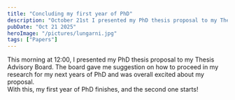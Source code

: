 ```yaml
---
title: "Concluding my first year of PhD"
description: "October 21st I presented my PhD thesis proposal to my Thesis Advisory Board, concluding my first year of PhD."
pubDate: "Oct 21 2025"
heroImage: "/pictures/lungarni.jpg"
tags: ["Papers"]
---
```


This morning at 12:00, I presented my PhD thesis proposal to my Thesis Advisory Board. The board gave me suggestion on how to proceed in my research for my next years of PhD and was overall excited about my proposal.  
With this, my first year of PhD finishes, and the second one starts!

